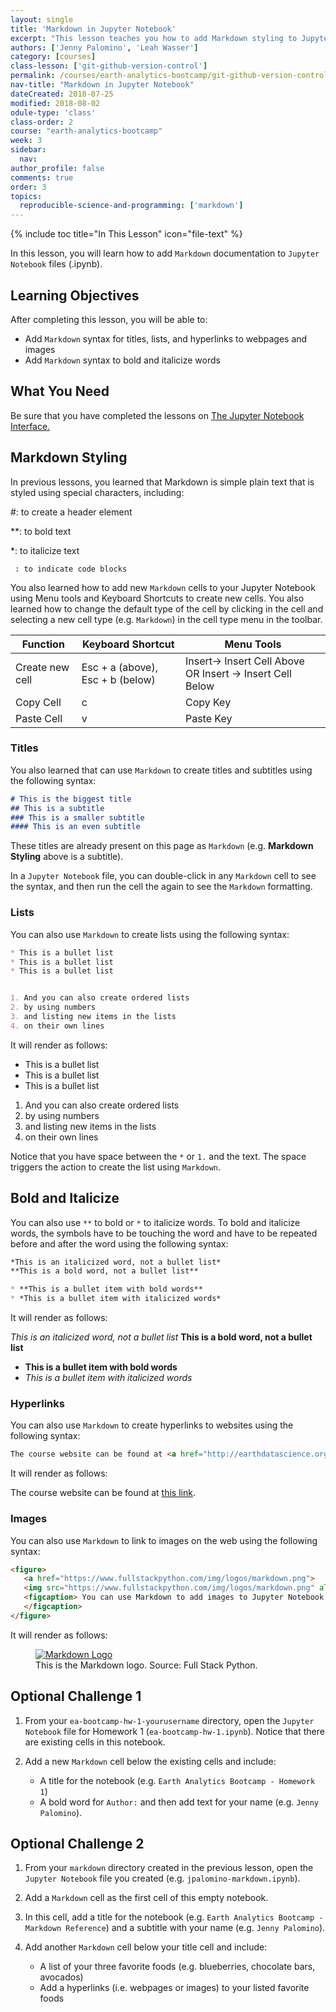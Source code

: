 ```yaml
---
layout: single
title: 'Markdown in Jupyter Notebook'
excerpt: "This lesson teaches you how to add Markdown styling to Jupyter Notebook files."
authors: ['Jenny Palomino', 'Leah Wasser']
category: [courses]
class-lesson: ['git-github-version-control']
permalink: /courses/earth-analytics-bootcamp/git-github-version-control/markdown-jupyter-notebook/
nav-title: "Markdown in Jupyter Notebook"
dateCreated: 2018-07-25
modified: 2018-08-02
odule-type: 'class'
class-order: 2
course: "earth-analytics-bootcamp"
week: 3
sidebar:
  nav:
author_profile: false
comments: true
order: 3
topics:
  reproducible-science-and-programming: ['markdown']
---
```

{% include toc title="In This Lesson" icon="file-text" %}

In this lesson, you will learn how to add `Markdown` documentation to `Jupyter Notebook` files (.ipynb).

<div class='notice--success' markdown="1">

## <i class="fa fa-graduation-cap" aria-hidden="true"></i> Learning Objectives

After completing this lesson, you will be able to:

* Add `Markdown` syntax for titles, lists, and hyperlinks to webpages and images
* Add `Markdown` syntax to bold and italicize words 


## <i class="fa fa-check-square-o fa-2" aria-hidden="true"></i> What You Need

Be sure that you have completed the lessons on <a href="{{ site.url }}/courses/earth-analytics-bootcamp/get-started-with-open-science/jupyter-notebook-interface/">The Jupyter Notebook Interface.</a>

</div>
 

## Markdown Styling

In previous lessons, you learned that Markdown is simple plain text that is styled using special characters, including:

#: to create a header element

**: to bold text

*: to italicize text

` : to indicate code blocks`

You also learned how to add new `Markdown` cells to your Jupyter Notebook using Menu tools and Keyboard Shortcuts to create new cells. You also learned how to change the default type of the cell by clicking in the cell and selecting a new cell type (e.g. `Markdown`) in the cell type menu in the toolbar. 

Function  | Keyboard Shortcut | Menu Tools
--- | --- | ---
Create new cell| Esc + a (above), Esc + b (below) | Insert→ Insert Cell Above OR Insert → Insert Cell Below 
Copy Cell | c  | Copy Key
Paste Cell | v | Paste Key


### Titles 

You also learned that can use `Markdown` to create titles and subtitles using the following syntax:

```markdown
# This is the biggest title
## This is a subtitle
### This is a smaller subtitle
#### This is an even subtitle
```

These titles are already present on this page as `Markdown` (e.g. **Markdown Styling** above is a subtitle). 

In a `Jupyter Notebook` file, you can double-click in any `Markdown` cell to see the syntax, and then run the cell the again to see the `Markdown` formatting.


### Lists

You can also use `Markdown` to create lists using the following syntax:

```markdown
* This is a bullet list
* This is a bullet list
* This is a bullet list


1. And you can also create ordered lists
2. by using numbers
3. and listing new items in the lists 
4. on their own lines
```

It will render as follows:

* This is a bullet list
* This is a bullet list
* This is a bullet list


1. And you can also create ordered lists
2. by using numbers
3. and listing new items in the lists 
4. on their own lines

Notice that you have space between the `*` or `1.` and the text. The space triggers the action to create the list using `Markdown`. 


## Bold and Italicize

You can also use `**` to bold or `*` to italicize words.  To bold and italicize words, the symbols have to be touching the word and have to be repeated before and after the word using the following syntax:

```markdown
*This is an italicized word, not a bullet list*
**This is a bold word, not a bullet list**

* **This is a bullet item with bold words**
* *This is a bullet item with italicized words*
```

It will render as follows:

*This is an italicized word, not a bullet list*
**This is a bold word, not a bullet list**

* **This is a bullet item with bold words**
* *This is a bullet item with italicized words*


### Hyperlinks

You can also use `Markdown` to create hyperlinks to websites using the following syntax:

```markdown
The course website can be found at <a href="http://earthdatascience.org/courses/earth-analytics-bootcamp/" target="_blank">this link</a>. 

```

It will render as follows:

The course website can be found at <a href="http://earthdatascience.org/courses/earth-analytics-bootcamp/" target="_blank">this link</a>.


### Images

You can also use `Markdown` to link to images on the web using the following syntax:

```markdown
<figure>
   <a href="https://www.fullstackpython.com/img/logos/markdown.png">
   <img src="https://www.fullstackpython.com/img/logos/markdown.png" alt="You can use Markdown to add images to Jupyter Notebook files, such as this image of the Markdown logo. Source: Full Stack Python."></a>
   <figcaption> You can use Markdown to add images to Jupyter Notebook files, such as this image of the Markdown logo. Source: Full Stack Python.
   </figcaption>
</figure>
```

It will render as follows:

<figure>
   <a href="https://www.fullstackpython.com/img/logos/markdown.png">
   <img src="https://www.fullstackpython.com/img/logos/markdown.png" alt="Markdown Logo"></a>
   <figcaption> This is the Markdown logo. Source: Full Stack Python.
   </figcaption>
</figure>

<div class="notice--warning" markdown="1">

## <i class="fa fa-pencil-square-o" aria-hidden="true"></i> Optional Challenge 1

1. From your `ea-bootcamp-hw-1-yourusername` directory, open the `Jupyter Notebook` file for Homework 1 (`ea-bootcamp-hw-1.ipynb`). Notice that there are existing cells in this notebook. 

2. Add a new `Markdown` cell below the existing cells and include:
    * A title for the notebook (e.g. `Earth Analytics Bootcamp - Homework 1`)
    * A bold word for `Author:` and then add text for your name (e.g. `Jenny Palomino`). 

</div>

<div class="notice--warning" markdown="1">

## <i class="fa fa-pencil-square-o" aria-hidden="true"></i> Optional Challenge 2

1. From your `markdown` directory created in the previous lesson, open the `Jupyter Notebook` file you created (e.g. `jpalomino-markdown.ipynb`).

2. Add a `Markdown` cell as the first cell of this empty notebook. 

3. In this cell, add a title for the notebook (e.g. `Earth Analytics Bootcamp - Markdown Reference`) and a subtitle with your name (e.g. `Jenny Palomino`). 

4. Add another `Markdown` cell below your title cell and include:
    * A list of your three favorite foods (e.g. blueberries, chocolate bars, avocados)
    * Add a hyperlinks (i.e. webpages or images) to your listed favorite foods

</div>
